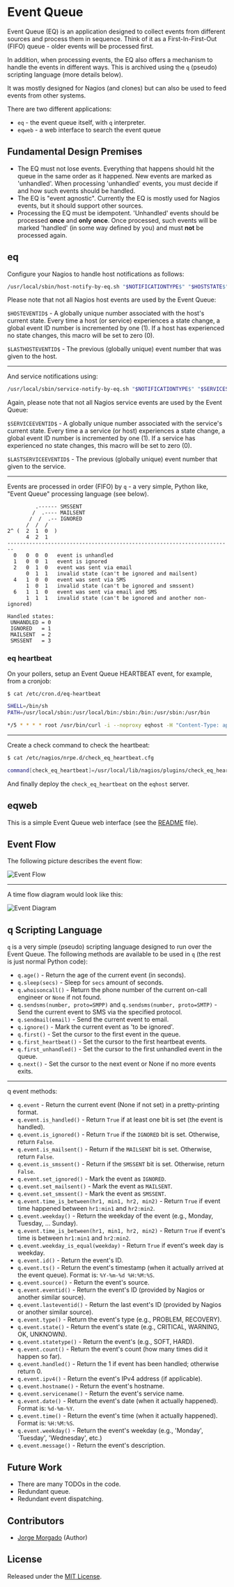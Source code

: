 # Event Queue

Event Queue (EQ) is an application designed to collect events from different sources and process them in sequence. Think of it as a First-In-First-Out (FIFO) queue - older events will be processed first.

In addition, when processing events, the EQ also offers a mechanism to handle the events in different ways. This is archived using the ```q``` (pseudo) scripting language (more details below).

It was mostly designed for Nagios (and clones) but can also be used to feed events from other systems.

There are two different applications:

* ```eq``` - the event queue itself, with ```q``` interpreter.
* ```eqweb``` - a web interface to search the event queue

## Fundamental Design Premises

* The EQ must not lose events. Everything that happens should hit the queue in the same order as it happened. New events are marked as 'unhandled'. When processing 'unhandled' events, you must decide if and how such events should be handled.
* The EQ is "event agnostic". Currently the EQ is mostly used for Nagios events, but it should support other sources.
* Processing the EQ must be idempotent. 'Unhandled' events should be processed **once** and **only once**. Once processed, such events will be marked 'handled' (in some way defined by you) and must **not** be processed again.

## eq

Configure your Nagios to handle host notifications as follows:

```bash
/usr/local/sbin/host-notify-by-eq.sh "$NOTIFICATIONTYPE$" "$HOSTSTATE$" "$HOSTSTATETYPE$" "$LASTHOSTSTATE$" "$HOSTADDRESS$" "$HOSTALIAS$" "$DATE$" "$TIME$" "$HOSTOUTPUT$" "$HOSTEVENTID$" "$LASTHOSTEVENTID$"
```

Please note that not all Nagios host events are used by the Event Queue:

```$HOSTEVENTID$``` - A globally unique number associated with the host's current state. Every time a host (or service) experiences a state change,
a global event ID number is incremented by one (1). If a host has experienced no state changes, this macro will be set to zero (0).

```$LASTHOSTEVENTID$``` - The previous (globally unique) event number that was given to the host.

---
And service notifications using:

```bash
/usr/local/sbin/service-notify-by-eq.sh "$NOTIFICATIONTYPE$" "$SERVICESTATE$" "$SERVICESTATETYPE$" "$LASTSERVICESTATE$" "$HOSTALIAS$" "$SERVICEDESC$" "$DATE$" "$TIME$" "$SERVICEOUTPUT$" "$SERVICEEVENTID$" "$LASTSERVICEEVENTID$"
```

Again, please note that not all Nagios service events are used by the Event Queue:

```$SERVICEEVENTID$``` - A globally unique number associated with the service's current state. Every time a a service (or host) experiences a state change,
a global event ID number is incremented by one (1). If a service has experienced no state changes, this macro will be set to zero (0).

```$LASTSERVICEEVENTID$``` - The previous (globally unique) event number that given to the service.

---
Events are processed in order (FIFO) by ```q``` - a very simple, Python like, "Event Queue" processing language (see below).

```console
         .------ SMSSENT
        /  .---- MAILSENT
       /  /  .-- IGNORED
      /  /  /
2^ (  2  1  0  )
      4  2  1
------------------------------------------------------------------------
  0   0  0  0   event is unhandled
  1   0  0  1   event is ignored
  2   0  1  0   event was sent via email
      0  1  1   invalid state (can't be ignored and mailsent)
  4   1  0  0   event was sent via SMS
      1  0  1   invalid state (can't be ignored and smssent)
  6   1  1  0   event was sent via email and SMS
      1  1  1   invalid state (can't be ignored and another non-ignored)

Handled states:
 UNHANDLED = 0
 IGNORED   = 1
 MAILSENT  = 2
 SMSSENT   = 3
```

### eq heartbeat

On your pollers, setup an Event Queue HEARTBEAT event, for example, from a cronjob:

```bash
$ cat /etc/cron.d/eq-heartbeat

SHELL=/bin/sh
PATH=/usr/local/sbin:/usr/local/bin:/sbin:/bin:/usr/sbin:/usr/bin

*/5 * * * * root /usr/bin/curl -i --noproxy eqhost -H "Content-Type: application/json" -X PUT -d '{"source":"'`hostname`'", "type":"HEARTBEAT", "state":"ACTIVE", "date":"'`date +\%Y-\%m-\%d`'", "time":"'`date +\%H:\%M:\%S`'"}' http://eqhost:5555/eq/new-heartbeat-event >/dev/null 2>&1
```

---
Create a check command to check the heartbeat:

```bash
$ cat /etc/nagios/nrpe.d/check_eq_heartbeat.cfg

command[check_eq_heartbeat]=/usr/local/lib/nagios/plugins/check_eq_heartbeat
```

And finally deploy the ```check_eq_heartbeat``` on the ```eqhost``` server.

## eqweb

This is a simple Event Queue web interface (see the [README](eqweb/README.md) file).

## Event Flow

The following picture describes the event flow:

![Event Flow](eq/docs/event_flow.png)

---
A time flow diagram would look like this:

![Event Diagram](eq/docs/event_diagram.png)

## q Scripting Language

```q``` is a very simple (pseudo) scripting language designed to run over the Event Queue. The following methods are available to be used in ```q``` (the rest is just normal Python code):

* ```q.age()``` - Return the age of the current event (in seconds).
* ```q.sleep(secs)``` - Sleep for ```secs``` amount of seconds.
* ```q.whoisoncall()``` - Return the phone number of the current on-call engineer or ```None``` if not found.
* ```q.sendsms(number, proto=SMPP)``` and ```q.sendsms(number, proto=SMTP)``` - Send the current event to SMS via the specified protocol.
* ```q.sendmail(email)``` - Send the current event to email.
* ```q.ignore()``` - Mark the current event as 'to be ignored'.
* ```q.first()``` - Set the cursor to the first event in the queue.
* ```q.first_heartbeat()``` - Set the cursor to the first heartbeat events.
* ```q.first_unhandled()``` - Set the cursor to the first unhandled event in the queue.
* ```q.next()``` - Set the cursor to the next event or None if no more events exits.

---
q event methods:

* ```q.event``` - Return the current event (None if not set) in a pretty-printing format.
* ```q.event.is_handled()``` - Return ```True``` if at least one bit is set (the event is handled).
* ```q.event.is_ignored()``` - Return ```True``` if the ```IGNORED``` bit is set. Otherwise, return ```False```.
* ```q.event.is_mailsent()``` - Return if the ```MAILSENT``` bit is set. Otherwise, return ```False```.
* ```q.event.is_smssent()``` - Return if the ```SMSSENT``` bit is set. Otherwise, return ```False```.
* ```q.event.set_ignored()``` - Mark the event as ```IGNORED```.
* ```q.event.set_mailsent()``` - Mark the event as ```MAILSENT```.
* ```q.event.set_smssent()``` - Mark the event as ```SMSSENT```.
* ```q.event.time_is_between(hr1, min1, hr2, min2)``` - Return ```True``` if event time happened between ```hr1:min1``` and ```hr2:min2```.
* ```q.event.weekday()``` - Return the weekday of the event (e.g., Monday, Tuesday, ... Sunday).
* ```q.event.time_is_between(hr1, min1, hr2, min2)``` - Return ```True``` if event's time is between ```hr1:min1``` and ```hr2:min2```.
* ```q.event.weekday_is_equal(weekday)``` - Return ```True``` if event's week day is weekday.
* ```q.event.id()``` - Return the event's ID.
* ```q.event.ts()``` - Return the event's timestamp (when it actually arrived at the event queue). Format is: ```%Y-%m-%d %H:%M:%S```.
* ```q.event.source()``` - Return the event's source.
* ```q.event.eventid()``` - Return the event's ID (provided by Nagios or another similar source).
* ```q.event.lasteventid()``` - Return the last event's ID (provided by Nagios or another similar source).
* ```q.event.type()``` - Return the event's type (e.g., PROBLEM, RECOVERY).
* ```q.event.state()``` - Return the event's state (e.g., CRITICAL, WARNING, OK, UNKNOWN).
* ```q.event.statetype()``` - Return the event's (e.g., SOFT, HARD).
* ```q.event.count()``` - Return the event's count (how many times did it happen so far).
* ```q.event.handled()``` - Return the 1 if event has been handled; otherwise return 0.
* ```q.event.ipv4()``` - Return the event's IPv4 address (if applicable).
* ```q.event.hostname()``` - Return the event's hostname.
* ```q.event.servicename()``` - Return the event's service name.
* ```q.event.date()``` - Return the event's date (when it actually happened). Format is: ```%d-%m-%Y```.
* ```q.event.time()``` - Return the event's time (when it actually happened). Format is: ```%H:%M:%S```.
* ```q.event.weekday()``` - Return the event's weekday (e.g., 'Monday', 'Tuesday', 'Wednesday', etc.)
* ```q.event.message()``` - Return the event's description.

## Future Work

* There are many TODOs in the code.
* Redundant queue.
* Redundant event dispatching.

## Contributors

* [Jorge Morgado](https://github.com/jorgemorgado) (Author)

## License

Released under the [MIT License](http://www.opensource.org/licenses/MIT).

